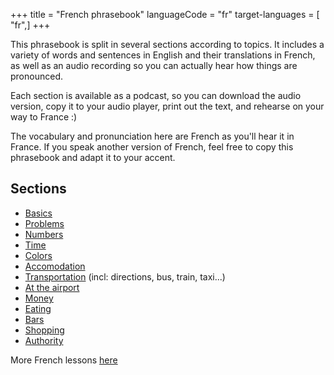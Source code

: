+++
title = "French phrasebook"
languageCode = "fr"
target-languages = [ "fr",]
+++

This phrasebook is split in several sections according to topics. It
includes a variety of words and sentences in English and their
translations in French, as well as an audio recording so you can
actually hear how things are pronounced.

Each section is available as a podcast, so you can download the audio
version, copy it to your audio player, print out the text, and rehearse
on your way to France :)

The vocabulary and pronunciation here are French as you'll hear it in
France. If you speak another version of French, feel free to copy this
phrasebook and adapt it to your accent.

## Sections

  - [Basics](/fr/French_phrasebook_basics)
  - [Problems](/fr/French_phrasebook_problems)
  - [Numbers](/fr/French_phrasebook_numbers)
  - [Time](/fr/French_phrasebook_time)
  - [Colors](/fr/French_phrasebook_colors)
  - [Accomodation](/fr/French_phrasebook_accomodation)
  - [Transportation](/fr/French_phrasebook_transportation) (incl:
    directions, bus, train, taxi...)
  - [At the airport](/fr/French_phrasebook_airport)
  - [Money](/fr/French_phrasebook_money)
  - [Eating](/fr/French_phrasebook_eating)
  - [Bars](/fr/French_phrasebook_bars)
  - [Shopping](/fr/French_phrasebook_shopping)
  - [Authority](/fr/French_phrasebook_authority)

More French lessons [here](/en/French_lessons)
